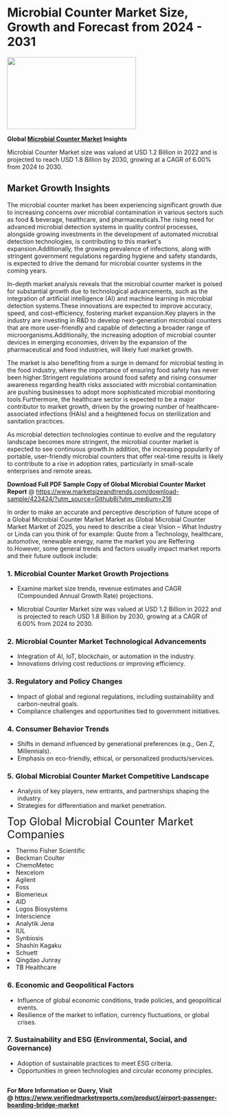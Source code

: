 <H1>Microbial Counter Market Size, Growth and Forecast from 2024 - 2031</H1><img class="aligncenter size-medium wp-image-584254" src="https://thirdeyenews.in/wp-content/uploads/2024/09/Global-Market-Research-300x168.jpeg" alt="" width="300" height="168" /><p><strong>Global&nbsp;<a href="https://www.marketsizeandtrends.com/download-sample/423424/?utm_source=Github8j?utm_medium=216">Microbial Counter Market</a> Insights</strong></p><p>Microbial Counter Market size was valued at USD 1.2 Billion in 2022 and is projected to reach USD 1.8 Billion by 2030, growing at a CAGR of 6.00% from 2024 to 2030.</p><p><h2>Market Growth Insights</h2> <p>The microbial counter market has been experiencing significant growth due to increasing concerns over microbial contamination in various sectors such as food & beverage, healthcare, and pharmaceuticals.The rising need for advanced microbial detection systems in quality control processes, alongside growing investments in the development of automated microbial detection technologies, is contributing to this market's expansion.Additionally, the growing prevalence of infections, along with stringent government regulations regarding hygiene and safety standards, is expected to drive the demand for microbial counter systems in the coming years.</p> <p>In-depth market analysis reveals that the microbial counter market is poised for substantial growth due to technological advancements, such as the integration of artificial intelligence (AI) and machine learning in microbial detection systems.These innovations are expected to improve accuracy, speed, and cost-efficiency, fostering market expansion.Key players in the industry are investing in R&D to develop next-generation microbial counters that are more user-friendly and capable of detecting a broader range of microorganisms.Additionally, the increasing adoption of microbial counter devices in emerging economies, driven by the expansion of the pharmaceutical and food industries, will likely fuel market growth.</p> <p>The market is also benefiting from a surge in demand for microbial testing in the food industry, where the importance of ensuring food safety has never been higher.Stringent regulations around food safety and rising consumer awareness regarding health risks associated with microbial contamination are pushing businesses to adopt more sophisticated microbial monitoring tools.Furthermore, the healthcare sector is expected to be a major contributor to market growth, driven by the growing number of healthcare-associated infections (HAIs) and a heightened focus on sterilization and sanitation practices.</p> <p>As microbial detection technologies continue to evolve and the regulatory landscape becomes more stringent, the microbial counter market is expected to see continuous growth.In addition, the increasing popularity of portable, user-friendly microbial counters that offer real-time results is likely to contribute to a rise in adoption rates, particularly in small-scale enterprises and remote areas.</p> <p><span class=""><strong>Download Full PDF Sample Copy of Global Microbial Counter Market Report</strong> @ <a href="https://www.marketsizeandtrends.com/download-sample/423424/?utm_source=Github8j?utm_medium=216" target="_blank">https://www.marketsizeandtrends.com/download-sample/423424/?utm_source=Github8j?utm_medium=216</a></span></p><p>In order to make an accurate and perceptive description of future scope of a Global&nbsp;Microbial Counter Market Market as Global&nbsp;Microbial Counter Market Market of 2025, you need to describe a clear Vision &ndash; What Industry or Linda can you think of for example: Quote from a Technology, healthcare, automotive, renewable energy, name the market you are Reffering to.However, some general trends and factors usually impact market reports and their future outlook include:</p><h3>1.&nbsp;<strong>Microbial Counter Market Growth Projections</strong></h3><ul><li>Examine market size trends, revenue estimates and CAGR (Compounded Annual Growth Rate) projections.</li><li><p>Microbial Counter Market size was valued at USD 1.2 Billion in 2022 and is projected to reach USD 1.8 Billion by 2030, growing at a CAGR of 6.00% from 2024 to 2030.</p></li></ul><h3>2.&nbsp;<strong>Microbial Counter Market Technological Advancements</strong></h3><ul><li>Integration of AI, IoT, blockchain, or automation in the industry.</li><li>Innovations driving cost reductions or improving efficiency.</li></ul><h3>3.&nbsp;<strong>Regulatory and Policy Changes</strong></h3><ul><li>Impact of global and regional regulations, including sustainability and carbon-neutral goals.</li><li>Compliance challenges and opportunities tied to government initiatives.</li></ul><h3>4.&nbsp;<strong>Consumer Behavior Trends</strong></h3><ul><li>Shifts in demand influenced by generational preferences (e.g., Gen Z, Millennials).</li><li>Emphasis on eco-friendly, ethical, or personalized products/services.</li></ul><h3>5.&nbsp;<strong>Global Microbial Counter Market Competitive Landscape</strong></h3><ul><li>Analysis of key players, new entrants, and partnerships shaping the industry.</li><li>Strategies for differentiation and market penetration.</li></ul><p data-pm-slice="1 1 []"><span style="color: inherit; font-family: inherit; font-size: 25px;">Top Global Microbial Counter Market Companies</span></p><div class="" data-test-id=""><p><li>Thermo Fisher Scientific</li><li> Beckman Coulter</li><li> ChemoMetec</li><li> Nexcelom</li><li> Agilent</li><li> Foss</li><li> Biomerieux</li><li> AID</li><li> Logos Biosystems</li><li> Interscience</li><li> Analytik Jena</li><li> IUL</li><li> Synbiosis</li><li> Shashin Kagaku</li><li> Schuett</li><li> Qingdao Junray</li><li> TB Healthcare</li></p></div><h3>6.&nbsp;<strong>Economic and Geopolitical Factors</strong></h3><ul><li>Influence of global economic conditions, trade policies, and geopolitical events.</li><li>Resilience of the market to inflation, currency fluctuations, or global crises.</li></ul><h3>7.&nbsp;<strong>Sustainability and ESG (Environmental, Social, and Governance)</strong></h3><ul><li>Adoption of sustainable practices to meet ESG criteria.</li><li>Opportunities in green technologies and circular economy principles.</li></ul><h2><strong style="font-size: 14px;">For More Information or Query, Visit @&nbsp;</strong><a style="background-color: #ffffff; font-size: 14px;" href="https://www.marketsizeandtrends.com/report/microbial-counter-market/" target="_blank">https://www.verifiedmarketreports.com/product/airport-passenger-boarding-bridge-market</a></h2>